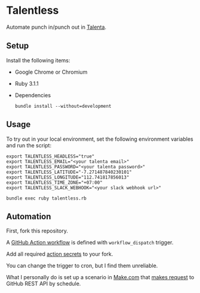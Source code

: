 # Talentless

Automate punch in/punch out in [Talenta](https://www.talenta.co/en/).

## Setup

Install the following items:

* Google Chrome or Chromium

* Ruby 3.1.1

* Dependencies

  ```
  bundle install --without=development
  ````

## Usage

To try out in your local environment, set the following environment variables and run the script:

```
export TALENTLESS_HEADLESS="true"
export TALENTLESS_EMAIL="<your talenta email>"
export TALENTLESS_PASSWORD="<your talenta password>"
export TALENTLESS_LATITUDE="-7.271487840230101"
export TALENTLESS_LONGITUDE="112.741817856013"
export TALENTLESS_TIME_ZONE="+07:00"
export TALENTLESS_SLACK_WEBHOOK="<your slack webhook url>"

bundle exec ruby talentless.rb
```

## Automation

First, fork this repository.

A [GitHub Action workflow](.github/workflows/clock.yaml) is defined with `workflow_dispatch` trigger.

Add all required [action secrets](https://docs.github.com/en/actions/security-guides/encrypted-secrets) to your fork.

You can change the trigger to cron, but I find them unreliable.

What I personally do is set up a scenario in [Make.com](https://www.make.com/en) that [makes request](https://docs.github.com/en/actions/managing-workflow-runs/manually-running-a-workflow#running-a-workflow-using-the-rest-api) to GitHub REST API by schedule.
